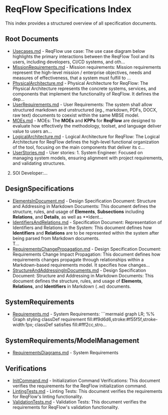 # ReqFlow Specifications Index

This index provides a structured overview of all specification documents.

## Root Documents

- [Usecases.md](Usecases.md) - ReqFlow use case: The use case diagram below highlights the primary interactions between the ReqFlow Tool and its users, including developers, CI/CD systems, and oth...
- [MissionRequirements.md](MissionRequirements.md) - Mission requirements: Mission requirements represent the high-level mission / enterprise  objectives, needs and measures of effectiveness, that a system must fulfill to ...
- [PhysicalArchitecture.md](PhysicalArchitecture.md) - Physical Architecture for ReqFlow: The Physical Architecture represents the concrete systems, services, and components that implement the functionality of ReqFlow. It defines the dep...
- [UserRequirements.md](UserRequirements.md) - User Requirements: The system shall allow structured markdown and unstructured (eg., markdown, PDFs, DOCX, raw text) documents to coexist within the same MBSE model.
- [MOEs.md](MOEs.md) - MOEs: The **MOEs** and **KPPs** for **ReqFlow** are designed to evaluate how effectively the methodology, toolset, and language deliver value to users an...
- [LogicalArchitecture.md](LogicalArchitecture.md) - Logical Architecture for ReqFlow: The Logical Architecture for ReqFlow defines the high-level functional organization of the tool, focusing on the main components that deliver its c...
- [UserStories.md](UserStories.md) - User stories: 1. System Engineer: Focused on managing system models, ensuring alignment with project requirements, and validating structures.  
2. SOI Developer:...

## DesignSpecifications

- [ElementsInDocument.md](DesignSpecifications/ElementsInDocument.md) - Design Specification Document: Structure and Addressing in Markdown Documents: This document defines the structure, rules, and usage of **Elements**, **Subsections** including **Relations**, and **Details**, as well as **Ident...
- [IdentifiersAndRelations.md](DesignSpecifications/IdentifiersAndRelations.md) - Specification Document: Representation of Identifiers and Relations in the System: This document defines how **Identifiers** and **Relations** are to be represented within the system after being parsed from Markdown documents.  
T...
- [RequirementsChangePropagation.md](DesignSpecifications/RequirementsChangePropagation.md) - Design Specification Document: Requirements Change Impact Propagation: This document defines how requirements changes propagate through relationships within a Markdown-based requirements model. It specifies how changes...
- [StructureAndAddressingInDocuments.md](DesignSpecifications/StructureAndAddressingInDocuments.md) - Design Specification Document: Structure and Addressing in Markdown Documents: This document defines the structure, rules, and usage of **Elements**, **Relations**, and **Identifiers** in Markdown (`.md`) documents.

## SystemRequirements

- [Requirements.md](SystemRequirements/Requirements.md) - System Requirements: ```mermaid
graph LR;
  %% Graph styling
  classDef requirement fill:#f9d6d6,stroke:#f55f5f,stroke-width:1px;
  classDef satisfies fill:#fff2cc,stro...

## SystemRequirements/ModelManagement

- [RequirementsDiagrams.md](SystemRequirements/ModelManagement/RequirementsDiagrams.md) - System Requirements

## Verifications

- [InitCommand.md](Verifications/InitCommand.md) - Initialization Command Verifications: This document verifies the requirements for the ReqFlow initialization command.
- [LintingTests.md](Verifications/LintingTests.md) - Linting Tests: This document verifies the requirements for ReqFlow's linting functionality.
- [ValidationTests.md](Verifications/ValidationTests.md) - Validation Tests: This document verifies the requirements for ReqFlow's validation functionality.

